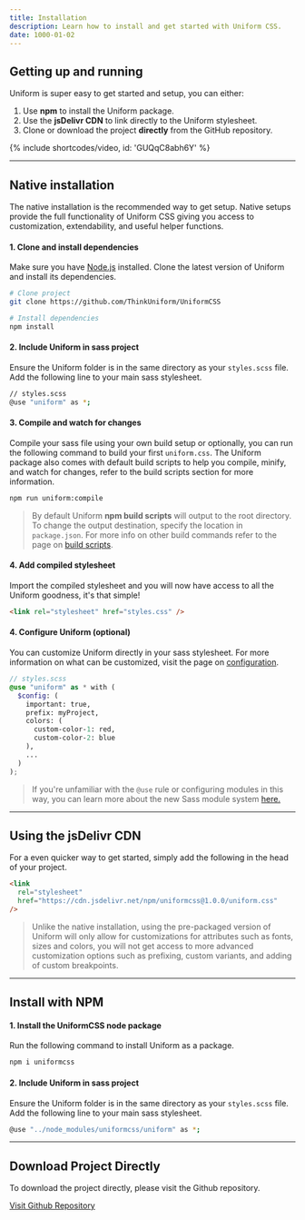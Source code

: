 ```yaml
---
title: Installation
description: Learn how to install and get started with Uniform CSS.
date: 1000-01-02
---
```


## Getting up and running

Uniform is super easy to get started and setup, you can either:

1. Use **npm** to install the Uniform package.
2. Use the **jsDelivr CDN** to link directly to the Uniform stylesheet.
3. Clone or download the project **directly** from the GitHub repository.

{% include shortcodes/video, id: 'GUQqC8abh6Y' %}

---

## Native installation

The native installation is the recommended way to get setup. Native setups provide the full functionality of Uniform CSS giving you access to customization, extendability, and useful helper functions.

<div class="mb-10"></div>

<h4>1. Clone and install dependencies</h4>

Make sure you have <a class="hover.underline" href="https://nodejs.org/en/"  target="_black">Node.js</a> installed. Clone the latest version of Uniform and install its dependencies.

```bash
# Clone project
git clone https://github.com/ThinkUniform/UniformCSS

# Install dependencies
npm install
```

<div class="mb-10"></div>

<h4>2. Include Uniform in sass project</h4>

Ensure the Uniform folder is in the same directory as your `styles.scss` file. Add the following line to your main sass stylesheet.

```bash
// styles.scss
@use "uniform" as *;
```

<div class="mb-10"></div>

<h4>3. Compile and watch for changes</h4>

Compile your sass file using your own build setup or optionally, you can run the following command to build your first `uniform.css`. The Uniform package also comes with default build scripts to help you compile, minify, and watch for changes, refer to the build scripts section for more information.

```bash
npm run uniform:compile
```

> By default Uniform **npm build scripts** will output to the root directory. To change the output destination, specify the location in `package.json`. For more info on other build commands refer to the page on <a class="hover.underline" href="/get-started/build-scripts/">build scripts</a>.

<div class="mb-10"></div>

<h4>4. Add compiled stylesheet</h4>

Import the compiled stylesheet and you will now have access to all the Uniform goodness, it's that simple!

```html
<link rel="stylesheet" href="styles.css" />
```

<div class="mb-10"></div>

<h4>4. Configure Uniform (optional)</h4>

You can customize Uniform directly in your sass stylesheet. For more information on what can be customized, visit the page on <a class="hover.underline" href="/get-started/configuration/">configuration</a>.

```scss
// styles.scss
@use "uniform" as * with (
  $config: (
    important: true,
    prefix: myProject,
    colors: (
      custom-color-1: red,
      custom-color-2: blue
    ),
    ...
  )
);
```

> If you're unfamiliar with the `@use` rule or configuring modules in this way, you can learn more about the new Sass module system <a class="hover.underline" href="https://sass-lang.com/blog/the-module-system-is-launched" target="_black">here.</a>

---

## Using the jsDelivr CDN

For a even quicker way to get started, simply add the following in the head of your project.

```html
<link
  rel="stylesheet"
  href="https://cdn.jsdelivr.net/npm/uniformcss@1.0.0/uniform.css"
/>
```

> Unlike the native installation, using the pre-packaged version of Uniform will only allow for customizations for attributes such as fonts, sizes and colors, you will not get access to more advanced customization options such as prefixing, custom variants, and adding of custom breakpoints.

---

## Install with NPM

<h4>1. Install the UniformCSS node package</h4>

Run the following command to install Uniform as a package.

```bash
npm i uniformcss
```

<div class="mb-10"></div>

<h4>2. Include Uniform in sass project</h4>

Ensure the Uniform folder is in the same directory as your `styles.scss` file. Add the following line to your main sass stylesheet.

```bash
@use "../node_modules/uniformcss/uniform" as *;
```

<div class="mb-10"></div>

---

## Download Project Directly

To download the project directly, please visit the Github repository.

<a class="font-semibold hover.underline" href="https://github.com/ThinkUniform/UniformCSS" target="_blank">Visit Github Repository</a>
